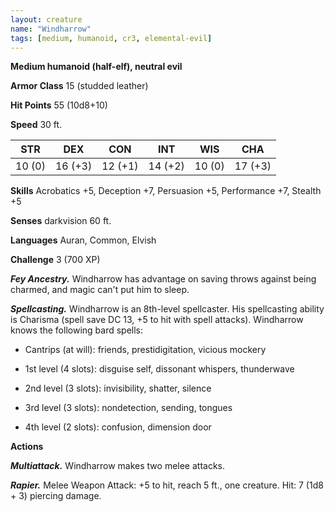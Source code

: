 ```yaml
---
layout: creature
name: "Windharrow"
tags: [medium, humanoid, cr3, elemental-evil]
---
```


**Medium humanoid (half-elf), neutral evil**

**Armor Class** 15 (studded leather)

**Hit Points** 55 (10d8+10)

**Speed** 30 ft.

|   STR   |   DEX   |   CON   |   INT   |   WIS   |   CHA   |
|:-----:|:-----:|:-----:|:-----:|:-----:|:-----:|
| 10 (0) | 16 (+3) | 12 (+1) | 14 (+2) | 10 (0) | 17 (+3) |

**Skills** Acrobatics +5, Deception +7, Persuasion +5, Performance +7, Stealth +5

**Senses** darkvision 60 ft.

**Languages** Auran, Common, Elvish

**Challenge** 3 (700 XP)

***Fey Ancestry.*** Windharrow has advantage on saving throws against being charmed, and magic can't put him to sleep.

***Spellcasting.*** Windharrow is an 8th-level spellcaster. His spellcasting ability is Charisma (spell save DC 13, +5 to hit with spell attacks). Windharrow knows the following bard spells: 

* Cantrips (at will): friends, prestidigitation, vicious mockery

* 1st level (4 slots): disguise self, dissonant whispers, thunderwave

* 2nd level (3 slots): invisibility, shatter, silence

* 3rd level (3 slots): nondetection, sending, tongues

* 4th level (2 slots): confusion, dimension door

**Actions**

***Multiattack.*** Windharrow makes two melee attacks.

***Rapier.*** Melee Weapon Attack: +5 to hit, reach 5 ft., one creature. Hit: 7 (1d8 + 3) piercing damage.

